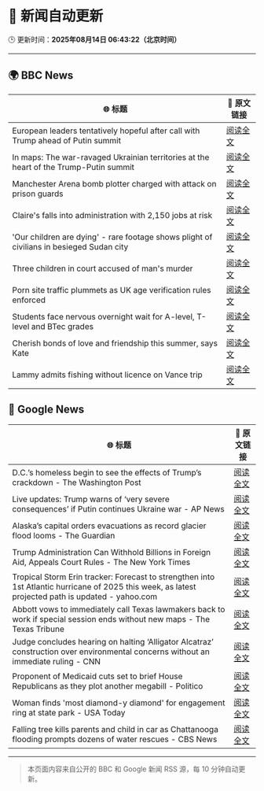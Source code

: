 # 🧠 新闻自动更新

🕒 更新时间：**2025年08月14日 06:43:22（北京时间）**

---

## 🌍 BBC News

| 🌐 标题 | 🔗 原文链接 |
|--------|-------------|
| European leaders tentatively hopeful after call with Trump ahead of Putin summit | [阅读全文](https://www.bbc.com/news/articles/cpv0l9e187yo?at_medium=RSS&at_campaign=rss) |
| In maps: The war-ravaged Ukrainian territories at the heart of the Trump-Putin summit | [阅读全文](https://www.bbc.com/news/articles/cgkrn433lk2o?at_medium=RSS&at_campaign=rss) |
| Manchester Arena bomb plotter charged with attack on prison guards | [阅读全文](https://www.bbc.com/news/articles/ckge2qdr88eo?at_medium=RSS&at_campaign=rss) |
| Claire's falls into administration with 2,150 jobs at risk | [阅读全文](https://www.bbc.com/news/articles/cp8zwdy98k8o?at_medium=RSS&at_campaign=rss) |
| 'Our children are dying' - rare footage shows plight of civilians in besieged Sudan city | [阅读全文](https://www.bbc.com/news/articles/czxp0qyn6dqo?at_medium=RSS&at_campaign=rss) |
| Three children in court accused of man's murder | [阅读全文](https://www.bbc.com/news/articles/cgr99lkjlk4o?at_medium=RSS&at_campaign=rss) |
| Porn site traffic plummets as UK age verification rules enforced | [阅读全文](https://www.bbc.com/news/articles/c17n9k54qz2o?at_medium=RSS&at_campaign=rss) |
| Students face nervous overnight wait for A-level, T-level and BTec grades | [阅读全文](https://www.bbc.com/news/articles/c15lv2xxyy5o?at_medium=RSS&at_campaign=rss) |
| Cherish bonds of love and friendship this summer, says Kate | [阅读全文](https://www.bbc.com/news/articles/cdd3r78zem9o?at_medium=RSS&at_campaign=rss) |
| Lammy admits fishing without licence on Vance trip | [阅读全文](https://www.bbc.com/news/articles/cg7jdkmvvv1o?at_medium=RSS&at_campaign=rss) |

## 📰 Google News

| 🌐 标题 | 🔗 原文链接 |
|--------|-------------|
| D.C.’s homeless begin to see the effects of Trump’s crackdown - The Washington Post | [阅读全文](https://news.google.com/rss/articles/CBMilwFBVV95cUxOOGROOUlsMU5QVzEzRC1DQkl6ZU0ySzdVVTJVS3ZibkhRWDRDU0ZyTWhjYnNSU2IwNFNJV2RPUzdaTnhRLTVVcDUxQnM3ZEh3YzhyaTdGVmpRWkprTHJyOEFqSXhwOGZMbmgtbFdNTVB4eHZmQzlzN0RQZTNZNlFnaTFXVUd6cHpXcjZTUl93eHFBekF4OTRv?oc=5) |
| Live updates: Trump warns of ‘very severe consequences’ if Putin continues Ukraine war - AP News | [阅读全文](https://news.google.com/rss/articles/CBMia0FVX3lxTE1VUU1MWTByUDA1TDJNa2dEZnczcUdKQ3E0UlNjbUJIdXRVZWUtRkdUWmJoQ3RPLXNHWVN4SXlHM2twZ19abkp5VzE3YUg3TU9GT3dCcDZseWd4dkRLUHdCZTItRnoyTWZ3b2Ew?oc=5) |
| Alaska’s capital orders evacuations as record glacier flood looms - The Guardian | [阅读全文](https://news.google.com/rss/articles/CBMilgFBVV95cUxNdXN1YVBVWll4TC0xTC14cmlvcFRWMEd2SHU5UWpGN2ZZNVlWRTRUVl83VGhvdGFBYU5JczEwRklnMnFCMXNuN1lyQXBqMWdsQ0hJOXpqci1DWDB1eXNvQlM0MlVWbE5jVW4zMF9NTWh6US1YSnpZblBhZUh4YzN2aElDT1VQT2xLNjZSdG1IbWl1Q0JGMlE?oc=5) |
| Trump Administration Can Withhold Billions in Foreign Aid, Appeals Court Rules - The New York Times | [阅读全文](https://news.google.com/rss/articles/CBMijAFBVV95cUxNa1ZicnNXN29uaVhabGNKNFdhakJ1b1lqenVZMWpZbjNaaXpSUXRjOEhJMjJfTWpRdFE1RFRhMVJuVXZQTWxGYUdaRmtZdDlrLTB5c0ZNNjhfcXhGMHZWeEc0WFFIU3pTTWtUVk9Da3NTUTV6VEg3cjNMNjdQS0M5a1NxRmtQNWN6QTJ0Sw?oc=5) |
| Tropical Storm Erin tracker: Forecast to strengthen into 1st Atlantic hurricane of 2025 this week, as latest projected path is updated - yahoo.com | [阅读全文](https://news.google.com/rss/articles/CBMioAJBVV95cUxPcjkxRHhKMWdYVW9SVFFoenozMmxDUHBwU1hPM1FvbE1INU1zYXZMYjdPYktjUWprSVFNSUlMbWxYNVJpZWVWbk5EdkMwbS1tYURjZEdKZjVhMllBWDFGWnFDTVRkMUJVNV82VERqdjVkZlJIUFpSbVhrQ2RCTTV5VkhFUExMWENrdUhZQ2h1djdpbXM4THZpeGtVSUl4bEYwc20tTzJ1OW5VcWMtRU1jNWRTbDlIMHk2Z2JuZy1qMGY3amx0TnJKMmVHS2h1WmZ3cTBTMjNNeVZESl9qbDZsSWJBSVc5TEdZMFNuMENkeDZnbzYtOWxjVFlYV3N5QS1iTDJ3WmVJVzRVcVhvNEJ2Z1BWcVNKNHdhMHp1cTNFdGE?oc=5) |
| Abbott vows to immediately call Texas lawmakers back to work if special session ends without new maps - The Texas Tribune | [阅读全文](https://news.google.com/rss/articles/CBMirgFBVV95cUxOLWs1c1BlbkxCZXl0MEdvSjRjRkdDU1JKVGdvMzRtV3BmSHpKalhNSENYSWY5WE5IM21BS3BhYm1ScWp5SzI4VWRUdzhmbUU4SFdYRnRCMzJwUmw5VUFUbkdianpXcFV5S25FVW1yMkM0QkdVTk5kdlhzbWwyeWdHU25DSDFxSXRMc1Bjb3NoZ0NqSG5LbDRvd0dldWpJWk1PTkFqdmFkcHRsMlE5aFE?oc=5) |
| Judge concludes hearing on halting ‘Alligator Alcatraz’ construction over environmental concerns without an immediate ruling - CNN | [阅读全文](https://news.google.com/rss/articles/CBMiggFBVV95cUxNcWY3NzZaSm15Q3Bqd3pIcXdyeE5hcFVFeXZuZGZ0WWlMUUpOMlZuTXo5R2RqOEU2M1NmWmI2WEgyNkt4dl9TbzZOT1ZkQ0U0a0g4RmZEdXdnNzY2LXktVnl4aG1VVVpMdXlfenQ5Slp6aW1OclBIVWZfRXRWY3BpRFl30gGHAUFVX3lxTFByQlNyMjRCMUQtdnpIeEVNZzI0dW5INTdDbE4wQ1ZqbXctc0FMTF8tZ3pQYUd6cDBnQ2lKSk1tLW4xRXVqeWdqOXN4a1dacl83V0Q3T1Zwb0tfYlA2Q214d2Q0UGxWTy1vemlXZnB2YTdkeVhhbDBJR3hHMHlNMnM2cWtyQThDSQ?oc=5) |
| Proponent of Medicaid cuts set to brief House Republicans as they plot another megabill - Politico | [阅读全文](https://news.google.com/rss/articles/CBMiiAFBVV95cUxQU1A4allCa3JTR0RiQ3FUcHBjVlZhY1VYY3VrX1VCYTZuTnJ2dmlwNWg1UERZSHlxdEQyNUk0REJVOGpHQ1ZZdGkzMVVyeW54eVpqcmJwWVFsZ3FpVG9xWjExdWtHU1d6Q3N2bEo2XzZlbTNnMWkzcjB1N2s0Rlc5VkVxbHlUOHJC?oc=5) |
| Woman finds 'most diamond-y diamond' for engagement ring at state park - USA Today | [阅读全文](https://news.google.com/rss/articles/CBMitwFBVV95cUxNRHEzdWJsRkdYRnprTGxMVTZReFlCQmFVa29PYUxYbk5jQlZYOUtRU0Q4WVRHYkgtMXoxS3ZmWHNhWWdZUEhpWDFHRzZfVGxRR2ZtWG8zTV9Bc1NQRXlIWVNZV013WmV5TmR1M0swUno2N2Y2amd2T3Q5ZndybzhuTnZRU3VHd1dxX19ZdE1zUXNsS2J2V0ROTjFUQ1Jhc3h0QllNRkx3SjBUZmZ1M1pSTlNDc19GZTQ?oc=5) |
| Falling tree kills parents and child in car as Chattanooga flooding prompts dozens of water rescues - CBS News | [阅读全文](https://news.google.com/rss/articles/CBMiowFBVV95cUxQSlhPbXlFdkZ5d0JaT29uVWloNURvUGh3NjJYTm1LX3Y2eGZVcW5iR1VCMVVWQkdmWWY2ODYxWm5mSl9VRC1wd0EydWdYVklpRTJNODN1c21RcXI3YmJnaXozTV9xeEFuWnFJZHVqWmJaVElDOVNndE5nakYwaTE2dTZGR3liVVNNYnB0dzFpLVJfMG1lM2tMWkl1ckthMW5MUmJn0gGoAUFVX3lxTE9jNlVrUklBZWFFSkpPUW5xdHo3bnU2WGVUcTZHUklQb2R3TWxuOEY0N245bGd5aVdnc3hjaXZxWlJOUDdxYk1aZy1MQUFUenhsNFJuTUJ2TmNQYWtTSUljNUwwZmZTNTlOVGZkSHRvQzluSHpHa1RhVWV3WTd0WFpXVjVCTmZNelZiWWRabXVMTWNOSWFQTjZMQ3lETHVuVzVjQWFGR2h5Zw?oc=5) |

---
> 本页面内容来自公开的 BBC 和 Google 新闻 RSS 源，每 10 分钟自动更新。